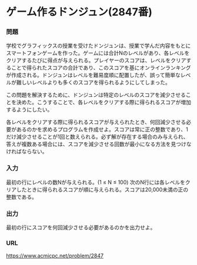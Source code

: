 # ゲーム作るドンジュン\(2847番\)

### 問題

学校でグラフィックスの授業を受けたドンジュンは、授業で学んだ内容をもとにスマートフォンゲームを作った。ゲームには合計Nのレベルがあり、各レベルをクリアするたびに得点が与えられる。プレイヤーのスコアは、レベルをクリアすることで得られたスコアの合計であり、このスコアを基にオンラインランキングが作成される。ドンジュンはレベルを難易度順に配置したが、誤って簡単なレベルが難しいレベルよりも多くのスコアを得られるようにしてしまった。

この問題を解決するために、ドンジュンは特定のレベルのスコアを減少させることを決めた。こうすることで、各レベルをクリアする際に得られるスコアが増加するようにしたい。

各レベルをクリアする際に得られるスコアが与えられたとき、何回減少させる必要があるのかを求めるプログラムを作成せよ。スコアは常に正の整数であり、1だけ減少させることが1回と数えられる。必ず解が存在する場合のみ与えられ、答えが複数ある場合には、スコアを減少させる回数が最小になる方法を見つけなければならない。

     

### 入力

最初の行にレベルの数Nが与えられる。\(1 ≤ N ≤ 100\)
次のN行には各レベルをクリアしたときに得られるスコアが順に与えられる。スコアは20,000未満の正の整数である。


### 出力

最初の行にスコアを何回減少させる必要があるのかを出力せよ。


### URL

https://www.acmicpc.net/problem/2847